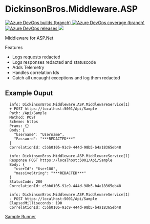 # DickinsonBros.Middleware.ASP
<a href="https://dev.azure.com/marksamdickinson/dickinsonbros/_build/latest?definitionId=86&amp;branchName=master"> <img alt="Azure DevOps builds (branch)" src="https://img.shields.io/azure-devops/build/marksamdickinson/DickinsonBros/86/master"> </a> <a href="https://dev.azure.com/marksamdickinson/dickinsonbros/_build/latest?definitionId=86&amp;branchName=master"> <img alt="Azure DevOps coverage (branch)" src="https://img.shields.io/azure-devops/coverage/marksamdickinson/dickinsonbros/86/master"> </a><a href="https://dev.azure.com/marksamdickinson/DickinsonBros/_release?_a=releases&view=mine&definitionId=38"> <img alt="Azure DevOps releases" src="https://img.shields.io/azure-devops/release/marksamdickinson/b5a46403-83bb-4d18-987f-81b0483ef43e/38/39"> </a><a href="https://www.nuget.org/packages/DickinsonBros.Middleware.ASP/"><img src="https://img.shields.io/nuget/v/DickinsonBros.Middleware.ASP"></a>

Middleware for ASP.Net

Features

* Logs requests redacted
* Logs responses redacted and statuscode
* Adds Telemetry
* Handles correlation Ids
* Catch all uncaught exceptions and log them redacted

<h2>Example Ouput</h2>

      info: DickinsonBros.Middleware.ASP.MiddlewareService[1]
      + POST https://localhost:5001/Api/Sample
      Path: /Api/Sample
      Method: POST
      Scheme: https
      Prams: {}
      Body: {
        "Username": "Username",
        "Password": "***REDACTED***"
      }
      CorrelationId: c5bb0105-91c9-444d-98b5-b4a18365eb48

      info: DickinsonBros.Middleware.ASP.MiddlewareService[1]
      Response POST https://localhost:5001/Api/Sample
      Body: {
        "userId": "User100",
        "massiveString": "***REDACTED***"
      }
      StatusCode: 200
      CorrelationId: c5bb0105-91c9-444d-98b5-b4a18365eb48

      info: DickinsonBros.Middleware.ASP.MiddlewareService[1]
      - POST https://localhost:5001/Api/Sample
      ElapsedMilliseconds: 190
      CorrelationId: c5bb0105-91c9-444d-98b5-b4a18365eb48
      
[Sample Runner](https://github.com/msdickinson/DickinsonBros.Middleware.ASP/tree/master/DickinsonBros.Middleware.ASP.Runner)
